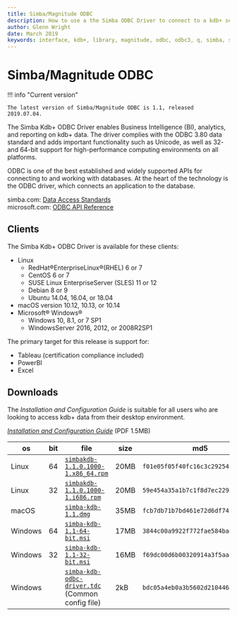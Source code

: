 ```yaml
---
title: Simba/Magnitude ODBC
description: How to use a the Simba ODBC Driver to connect to a kdb+ server process
author: Glenn Wright
date: March 2019
keywords: interface, kdb+, library, magnitude, odbc, odbc3, q, simba, sql
---
```

# <i class="fas fa-database"></i> Simba/Magnitude ODBC



!!! info "Current version"

    The latest version of Simba/Magnitude ODBC is 1.1, released 2019.07.04.


The Simba Kdb+ ODBC Driver enables Business Intelligence (BI), analytics, and reporting on kdb+ data. The driver complies with the ODBC 3.80 data standard and adds important functionality such as Unicode, as well as 32- and 64-bit support for high-performance computing environments on all platforms.

ODBC is one of the best established and widely supported APIs for connecting to and working with databases. At the heart of the technology is the ODBC driver, which connects an application to the database.

<i class="far fa-hand-point-right"></i>
simba.com: [Data Access Standards](https://www.simba.com/resources/data-access-standards-glossary)  
microsoft.com: [ODBC API Reference](https://docs.microsoft.com/en-us/sql/odbc/reference/syntax/odbc-api-reference)


## Clients

The Simba Kdb+ ODBC Driver is available for these clients:

-   <i class="fab fa-linux"></i> Linux
    +   RedHat®EnterpriseLinux®(RHEL) 6 or 7
    +   CentOS 6 or 7
    +   SUSE Linux EnterpriseServer (SLES) 11 or 12
    +   Debian 8 or 9
    +   Ubuntu 14.04, 16.04, or 18.04
-   <i class="fab fa-apple"></i> macOS version 10.12, 10.13, or 10.14
-   <i class="fab fa-windows"></i> Microsoft® Windows® 
    +   Windows 10, 8.1, or 7 SP1
    +   WindowsServer 2016, 2012, or 2008R2SP1


The primary target for this release is support for:

-   Tableau (certification compliance included)
-   PowerBI
-   Excel


## Downloads

The 
_Installation and Configuration Guide_
is suitable for all users who are looking to access kdb+ data from their desktop environment.

<i class="fas fa-download"></i> 
[_Installation and Configuration Guide_](/download/simba-kdb-odbc-install-and-configuration-guide.pdf)
(PDF 1.5MB)

os | bit | file | size | md5
---|-----|------|------|-------------------------
Linux | 64 | [`simbakdb-1.1.0.1000-1.x86_64.rpm`](/download/simbakdb-1.1.0.1000-1.x86_64.rpm) | 20MB | `f01e05f05f40fc16c3c29254b1ba25bc`
Linux | 32 | [`simbakdb-1.1.0.1000-1.i686.rpm`](/download/simbakdb-1.1.0.1000-1.i686.rpm) | 20MB | `59e454a35a1b7c1f8d7ec22926688470`
macOS |    | [`simba-kdb-1.1.dmg`](/download/simba-kdb-1.1.dmg) | 35MB | `fcb7db71b7bd461e72d6df74f2056a32`
Windows | 64 | [`simba-kdb-1.1-64-bit.msi`](/download/simba-kdb-1.1-64-bit.msi) | 17MB | `3844c00a9922f772fae584baecd4c71c`
Windows | 32 | [`simba-kdb-1.1-32-bit.msi`](/download/simba-kdb-1.1-32-bit.msi) | 16MB | `f69dc00d6b00320914a3f5aae9a34804`
Windows | | [`simba-kdb-odbc-driver.tdc`](/download/simba-kdb-odbc-driver.tdc)<br/>(Common config file) | 2kB | `bdc05a4eb0a3b5602d210446da06d25c`


<!-- 
## Prior releases

The biggest change from previous releases is that with this version you install and run the driver entirely from the client perspective.

 -->